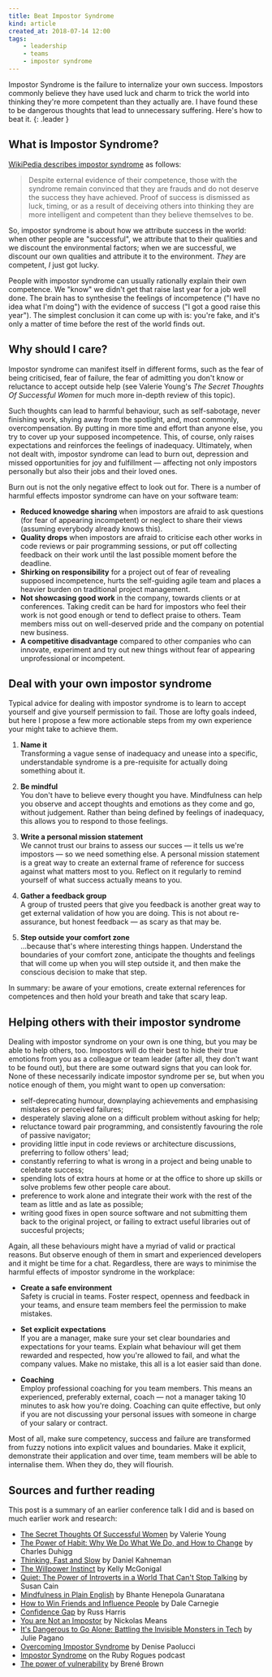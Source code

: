 ```yaml
---
title: Beat Impostor Syndrome
kind: article
created_at: 2018-07-14 12:00
tags:
    - leadership
    - teams
    - impostor syndrome
---
```


Impostor Syndrome is the failure to internalize your own success. Impostors
commonly believe they have used luck and charm to trick the world into thinking
they're more competent than they actually are. I have found these to be dangerous
thoughts that lead to unnecessary suffering. Here's how to beat it.
{: .leader }

## What is Impostor Syndrome?

[WikiPedia describes impostor syndrome][wikipedia] as follows:

> Despite external evidence of their competence, those with the syndrome remain
> convinced that they are frauds and do not deserve the success they have
> achieved. Proof of success is dismissed as luck, timing, or as a result of
> deceiving others into thinking they are more intelligent and competent than
> they believe themselves to be.

So, impostor syndrome is about how we attribute success in the world: when
other people are "successful", we attribute that to their qualities and we
discount the environmental factors; when we are successful, we discount our
own qualities and attribute it to the environment. _They_ are competent, _I_
just got lucky.

People with impostor syndrome can usually rationally explain their own
competence. We "know" we didn't get that raise last year for a job well done.
The brain has to synthesise the feelings of incompetence ("I have no idea what
I'm doing") with the evidence of success ("I got a good raise this year"). The
simplest conclusion it can come up with is: you're fake, and it's only a matter
of time before the rest of the world finds out.

## Why should I care?

Impostor syndrome can manifest itself in different forms, such as the fear of
being criticised, fear of failure, the fear of admitting you don't know or
reluctance to accept outside help (see Valerie Young's _The Secret Thoughts Of
Successful Women_ for much more in-depth review of this topic).

Such thoughts can lead to harmful behaviour,
such as self-sabotage, never finishing work, shying away from the spotlight,
and, most commonly, overcompensation. By putting in more time and effort than
anyone else, you try to cover up your supposed incompetence. This, of course,
only raises expectations and reinforces the feelings of inadequacy. Ultimately,
when not dealt with, impostor syndrome can lead to burn out, depression and
missed opportunities for joy and fulfillment — affecting not only impostors
personally but also their jobs and their loved ones.

Burn out is not the only negative effect to look out for. There is a number of
harmful effects impostor syndrome can have on your software team:

- **Reduced knowedge sharing** when impostors are afraid to ask questions
  (for fear of appearing incompetent) or neglect to share their views (assuming
  everybody already knows this).
- **Quality drops** when impostors are afraid to criticise each other works in
  code reviews or pair programming sessions, or put off collecting feedback on
  their work until the last possible moment before the deadline.
- **Shirking on responsibility** for a project out of fear of revealing supposed
  incompetence, hurts the self-guiding agile team and places a heavier burden on
  traditional project management.
- **Not showcasing good work** in the company, towards clients or at
  conferences. Taking credit can be hard for impostors who feel their work is
  not good enough or tend to deflect praise to others. Team members miss out on
  well-deserved pride and the company on potential new business.
- **A competitive disadvantage** compared to other companies who can innovate,
  experiment and try out new things without fear of appearing unprofessional or
  incompetent.

## Deal with your own impostor syndrome

Typical advice for dealing with impostor syndrome is to learn to accept yourself
and give yourself permission to fail. Those are lofty goals indeed, but here I
propose a few more actionable steps from my own experience your might take to
achieve them.

1.  **Name it**<br>
    Transforming a vague sense of inadequacy and unease into a specific,
    understandable syndrome is a pre-requisite for actually doing something
    about it.

2.  **Be mindful**<br>
    You don't have to believe every thought you have. Mindfulness
    can help you observe and accept thoughts and emotions as they come and go,
    without judgement. Rather than being defined by feelings of inadequacy, this
    allows you to respond to those feelings.

3.  **Write a personal mission statement**<br>
    We cannot trust our brains to assess
    our succes — it tells us we're impostors — so we need something else. A
    personal mission statement is a great way to create an external frame of
    reference for success against what matters most to you. Reflect on it
    regularly to remind yourself of what success actually means to you.

4.  **Gather a feedback group**<br>
    A group of trusted peers that give you feedback
    is another great way to get external validation of how you are doing. This
    is not about re-assurance, but honest feedback — as scary as that may be.

5.  **Step outside your comfort zone**<br>
    …because that's where interesting things
    happen. Understand the boundaries of your comfort zone, anticipate the
    thoughts and feelings that will come up when you will step outside it,
    and then make the conscious decision to make that step.

In summary: be aware of your emotions, create external references for competences
and then hold your breath and take that scary leap.

## Helping others with their impostor syndrome

Dealing with impostor syndrome on your own is one thing, but you may be able to
help others, too. Impostors will do their best to hide their true emotions from
you as a colleague
or team leader (after all, they don't want to be found out), but there are some
outward signs that you can look for. None of these necessarily indicate impostor
syndrome per se, but when you notice enough of them, you might want to open up
conversation:

- self-deprecating humour, downplaying achievements and emphasising mistakes or
  perceived failures;
- desperately slaving alone on a difficult problem without asking for help;
- reluctance toward pair programming, and consistently favouring the role of
  passive navigator;
- providing little input in code reviews or architecture discussions, preferring
  to follow others' lead;
- constantly referring to what is wrong in a project and being unable to
  celebrate success;
- spending lots of extra hours at home or at the office to shore up skills or
  solve problems few other people care about.
- preference to work alone and integrate their work with the rest of the team as
  little and as late as possible;
- writing good fixes in open source software and not submitting them back to the
  original project, or failing to extract useful libraries out of succesful
  projects;

Again, all these behaviours might have a myriad of valid or practical reasons.
But observe enough of them in smart and experienced developers and it might be
time for a chat. Regardless, there are ways to minimise the harmful effects of
impostor syndrome in the workplace:

- **Create a safe environment**<br>
  Safety is crucial in teams. Foster respect, openness and feedback in your
  teams, and ensure team members feel the permission to make mistakes.

- **Set explicit expectations**<br>
  If you are a manager, make sure your set clear boundaries and expectations for
  your teams. Explain what behaviour will get them rewarded and respected, how
  you're allowed to fail, and what the company values. Make no mistake, this all
  is a lot easier said than done.

- **Coaching**<br>
  Employ professional coaching for you team members. This means an experienced,
  preferably external, coach — not a manager taking 10 minutes to ask how
  you're doing. Coaching can quite effective, but only if you are not discussing
  your personal issues with someone in charge of your salary or contract.

Most of all, make sure competency, success and failure are transformed from fuzzy
notions into explicit values and boundaries. Make it explicit, demonstrate their
application and over time, team members will be able to internalise them. When
they do, they will flourish.

## Sources and further reading

This post is a summary of an earlier conference talk I did and is based on much
earlier work and research:

- [The Secret Thoughts Of Successful Women](http://www.amazon.co.uk/gp/product/0307452719/ref=as_li_ss_il?ie=UTF8&camp=1634&creative=19450&creativeASIN=0307452719&linkCode=as2&tag=arjanvandergaag-21) by Valerie Young
- [The Power of Habit: Why We Do What We Do, and How to Change](http://www.amazon.co.uk/gp/product/1847946240/ref=as_li_ss_il?ie=UTF8&camp=1634&creative=19450&creativeASIN=1847946240&linkCode=as2&tag=arjanvandergaag-21) by Charles Duhigg
- [Thinking, Fast and Slow](http://www.amazon.co.uk/gp/product/0141033576/ref=as_li_ss_il?ie=UTF8&camp=1634&creative=19450&creativeASIN=0141033576&linkCode=as2&tag=arjanvandergaag-21) by Daniel Kahneman
- [The Willpower Instinct](http://www.amazon.co.uk/gp/product/1583335080/ref=as_li_ss_il?ie=UTF8&camp=1634&creative=19450&creativeASIN=1583335080&linkCode=as2&tag=arjanvandergaag-21) by Kelly McGonigal
- [Quiet: The Power of Introverts in a World That Can't Stop Talking](http://www.amazon.co.uk/gp/product/0141029196/ref=as_li_ss_il?ie=UTF8&camp=1634&creative=19450&creativeASIN=0141029196&linkCode=as2&tag=arjanvandergaag-21) by Susan Cain
- [Mindfulness in Plain English](http://www.amazon.co.uk/gp/product/0861719069/ref=as_li_ss_il?ie=UTF8&camp=1634&creative=19450&creativeASIN=0861719069&linkCode=as2&tag=arjanvandergaag-21) by Bhante Henepola Gunaratana
- [How to Win Friends and Influence People](http://www.amazon.co.uk/gp/product/0091906814/ref=as_li_ss_tl?ie=UTF8&camp=1634&creative=19450&creativeASIN=0091906814&linkCode=as2&tag=arjanvandergaag-21) by Dale Carnegie
- [Confidence Gap](https://www.amazon.com/gp/product/1849016887/ref=x_gr_w_bb?ie=UTF8&tag=x_gr_w_bb-20&linkCode=as2&camp=1789&creative=9325&creativeASIN=1849016887&SubscriptionId=1MGPYB6YW3HWK55XCGG2&tag=arjanvandergaag-21) by Russ Harris
- [You are Not an Impostor](http://www.confreaks.com/videos/3392-railsconf-you-are-not-an-impostor) by Nickolas Means
- [It's Dangerous to Go Alone: Battling the Invisible Monsters in Tech](http://confreaks.com/videos/2691-nickelcityruby2013-it-s-dangerous-to-go-alone-battling-the-invisible-monsters-in-tech) by Julie Pagano
- [Overcoming Impostor Syndrome](https://www.youtube.com/watch?v=zZg9rax-ky4) by Denise Paolucci
- [Impostor Syndrome](http://rubyrogues.com/107-rr-impostor-syndrome-with-tim-chevalier/) on the Ruby Rogues podcast
- [The power of vulnerability](http://www.ted.com/talks/brene_brown_on_vulnerability) by Brené Brown

[wikipedia]: https://en.wikipedia.org/wiki/Impostor_syndrome
